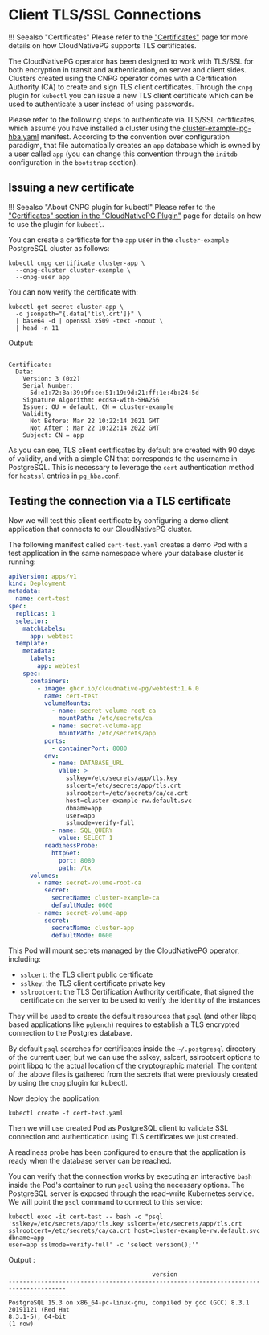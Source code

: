 # Client TLS/SSL Connections

!!! Seealso "Certificates"
    Please refer to the ["Certificates"](certificates.md)
    page for more details on how CloudNativePG supports TLS certificates.

The CloudNativePG operator has been designed to work with TLS/SSL for both encryption in transit and
authentication, on server and client sides. Clusters created using the CNPG operator comes with a Certification
Authority (CA) to create and sign TLS client certificates. Through the `cnpg` plugin for `kubectl` you can
issue a new TLS client certificate which can be used to authenticate a user instead of using passwords.

Please refer to the following steps to authenticate via TLS/SSL certificates, which assume you have
installed a cluster using the [cluster-example-pg-hba.yaml](samples/cluster-example-pg-hba.yaml)
manifest. According to the convention over configuration paradigm, that file automatically creates an `app`
database which is owned by a user called `app` (you can change this convention through the `initdb`
configuration in the `bootstrap` section).

## Issuing a new certificate

!!! Seealso "About CNPG plugin for kubectl"
    Please refer to the ["Certificates" section in the "CloudNativePG Plugin"](cnpg-plugin.md#certificates)
    page for details on how to use the plugin for `kubectl`.

You can create a certificate for the `app` user in the `cluster-example` PostgreSQL cluster as follows:

```shell
kubectl cnpg certificate cluster-app \
  --cnpg-cluster cluster-example \
  --cnpg-user app
```

You can now verify the certificate with:

```shell
kubectl get secret cluster-app \
  -o jsonpath="{.data['tls\.crt']}" \
  | base64 -d | openssl x509 -text -noout \
  | head -n 11
```

Output:

```console

Certificate:
  Data:
    Version: 3 (0x2)
    Serial Number:
      5d:e1:72:8a:39:9f:ce:51:19:9d:21:ff:1e:4b:24:5d
    Signature Algorithm: ecdsa-with-SHA256
    Issuer: OU = default, CN = cluster-example
    Validity
      Not Before: Mar 22 10:22:14 2021 GMT
      Not After : Mar 22 10:22:14 2022 GMT
    Subject: CN = app
```

As you can see, TLS client certificates by default are created with 90 days of validity, and with a simple CN that
corresponds to the username in PostgreSQL. This is necessary to leverage the `cert` authentication method for `hostssl`
entries in `pg_hba.conf`.

## Testing the connection via a TLS certificate

Now we will test this client certificate by configuring a demo client application that connects to our CloudNativePG
cluster.

The following manifest called `cert-test.yaml` creates a demo Pod with a test application
in the same namespace where your database cluster is running:

```yaml
apiVersion: apps/v1
kind: Deployment
metadata:
  name: cert-test
spec:
  replicas: 1
  selector:
    matchLabels:
      app: webtest
  template:
    metadata:
      labels:
        app: webtest
    spec:
      containers:
        - image: ghcr.io/cloudnative-pg/webtest:1.6.0
          name: cert-test
          volumeMounts:
            - name: secret-volume-root-ca
              mountPath: /etc/secrets/ca
            - name: secret-volume-app
              mountPath: /etc/secrets/app
          ports:
            - containerPort: 8080
          env:
            - name: DATABASE_URL
              value: >
                sslkey=/etc/secrets/app/tls.key
                sslcert=/etc/secrets/app/tls.crt
                sslrootcert=/etc/secrets/ca/ca.crt
                host=cluster-example-rw.default.svc
                dbname=app
                user=app
                sslmode=verify-full
            - name: SQL_QUERY
              value: SELECT 1
          readinessProbe:
            httpGet:
              port: 8080
              path: /tx
      volumes:
        - name: secret-volume-root-ca
          secret:
            secretName: cluster-example-ca
            defaultMode: 0600
        - name: secret-volume-app
          secret:
            secretName: cluster-app
            defaultMode: 0600
```

This Pod will mount secrets managed by the CloudNativePG operator, including:

* `sslcert`: the TLS client public certificate
* `sslkey`: the TLS client certificate private key
* `sslrootcert`: the TLS Certification Authority certificate, that signed the certificate on
  the server to be used to verify the identity of the instances

They will be used to create the default resources that `psql` (and other libpq based applications like `pgbench`)
requires to establish a TLS encrypted connection to the Postgres database.

By default `psql` searches for certificates inside the `~/.postgresql` directory of the current user, but we can use
the sslkey, sslcert, sslrootcert options to point libpq to the actual location of the cryptographic material.
The content of the above files is gathered from the secrets that were previously created by using the `cnpg` plugin for
kubectl.

Now deploy the application:

```shell
kubectl create -f cert-test.yaml
```

Then we will use created Pod as PostgreSQL client to validate SSL connection and
authentication using TLS certificates we just created.

A readiness probe has been configured to ensure that the application is ready when the database server can be
reached.

You can verify that the connection works by executing an interactive `bash` inside the Pod's container to run `psql`
using the necessary options. The PostgreSQL server is exposed through the read-write Kubernetes service. We will point
the `psql` command to connect to this service:

```shell
kubectl exec -it cert-test -- bash -c "psql
'sslkey=/etc/secrets/app/tls.key sslcert=/etc/secrets/app/tls.crt
sslrootcert=/etc/secrets/ca/ca.crt host=cluster-example-rw.default.svc dbname=app
user=app sslmode=verify-full' -c 'select version();'"
```

Output :

```console
                                        version
--------------------------------------------------------------------------------------
------------------
PostgreSQL 15.3 on x86_64-pc-linux-gnu, compiled by gcc (GCC) 8.3.1 20191121 (Red Hat
8.3.1-5), 64-bit
(1 row)
```
